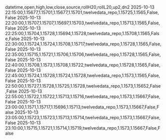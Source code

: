 datetime,open,high,low,close,source,rollH20,rollL20,up2,dn2
2025-10-13 22:15:00,1.15677,1.15701,1.15677,1.15701,twelvedata_repo,1.15725,1.1565,False,False
2025-10-13 22:20:00,1.15707,1.15707,1.15697,1.15703,twelvedata_repo,1.15713,1.1565,False,False
2025-10-13 22:25:00,1.15704,1.15728,1.15694,1.15728,twelvedata_repo,1.15708,1.1565,False,False
2025-10-13 22:30:00,1.15724,1.15724,1.15708,1.15717,twelvedata_repo,1.15728,1.1565,False,False
2025-10-13 22:35:00,1.15715,1.15721,1.15706,1.15706,twelvedata_repo,1.15728,1.1565,False,False
2025-10-13 22:40:00,1.15708,1.1573,1.15708,1.15722,twelvedata_repo,1.15728,1.1565,False,False
2025-10-13 22:45:00,1.15724,1.15728,1.15724,1.15728,twelvedata_repo,1.1573,1.1565,False,False
2025-10-13 22:50:00,1.15727,1.15728,1.15725,1.15728,twelvedata_repo,1.1573,1.15652,False,False
2025-10-13 22:55:00,1.15722,1.15722,1.15713,1.15716,twelvedata_repo,1.1573,1.15667,False,False
2025-10-13 23:00:00,1.1571,1.15717,1.15696,1.15713,twelvedata_repo,1.1573,1.15667,False,False
2025-10-13 23:05:00,1.15723,1.15723,1.15713,1.15714,twelvedata_repo,1.1573,1.15667,False,False
2025-10-13 23:10:00,1.15715,1.15721,1.15714,1.15719,twelvedata_repo,1.1573,1.15667,False,False
